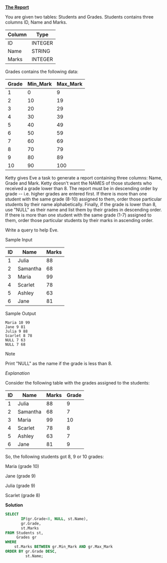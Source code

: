 


**[The Report](https://www.hackerrank.com/challenges/the-report)**


You are given two tables: Students and Grades. Students contains three columns ID, Name and Marks.

|  Column | Type |
|---|---|
| ID  | INTEGER |
| Name | STRING   |
| Marks  | INTEGER  |


Grades contains the following data:

|Grade | Min_Mark | Max_Mark |
|---|---|----|
| 1  | 0 | 9 | 
| 2 | 10  | 19 |
| 3  | 20  |  29 |
| 4  | 30 |  39 |
| 5 |  40 | 49 |
| 6 | 50 | 59 |
| 7 | 60 | 69 |
| 8 | 70 | 79 |
| 9 | 80 | 89 |
| 10 | 90 | 100|


Ketty gives Eve a task to generate a report containing three columns: Name, Grade and Mark. Ketty doesn't want the NAMES of those students who received a grade lower than 8. The report must be in descending order by grade -- i.e. higher grades are entered first. If there is more than one student with the same grade (8-10) assigned to them, order those particular students by their name alphabetically. Finally, if the grade is lower than 8, use "NULL" as their name and list them by their grades in descending order. If there is more than one student with the same grade (1-7) assigned to them, order those particular students by their marks in ascending order.

Write a query to help Eve.

Sample Input

| ID  | Name | Marks|
|---|---|----|
| 1 | Julia   | 88|
| 2  | Samantha  | 68|
| 3 | Maria   | 99|
| 4 | Scarlet   | 78|
| 5 | Ashley   | 63|
| 6 | Jane   | 81|

Sample Output

```
Maria 10 99
Jane 9 81
Julia 9 88 
Scarlet 8 78
NULL 7 63
NULL 7 68

```

Note

Print "NULL"  as the name if the grade is less than 8.

*Explanation*

Consider the following table with the grades assigned to the students:

| ID  | Name | Marks| Grade|
|---|---|----|----|
| 1 | Julia| 88| 9 |
| 2 | Samantha | 68 | 7 |
| 3 | Maria   | 99| 10 |
| 4 | Scarlet   | 78 | 8 | 
| 5 | Ashley   | 63 | 7 |
| 6 | Jane   | 81 | 9 |


So, the following students got 8, 9 or 10 grades:

Maria (grade 10)

Jane (grade 9)

Julia (grade 9)

Scarlet (grade 8)






**Solution**

```sql 
SELECT 
       IF(gr.Grade<8, NULL, st.Name),
       gr.Grade, 
       st.Marks
FROM Students st, 
     Grades gr
WHERE
    st.Marks BETWEEN gr.Min_Mark AND gr.Max_Mark
ORDER BY gr.Grade DESC, 
         st.Name;

```


























